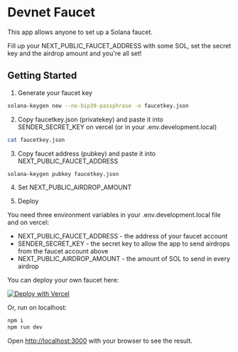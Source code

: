 # Devnet Faucet


This app allows anyone to set up a Solana faucet. 

Fill up your NEXT_PUBLIC_FAUCET_ADDRESS with some SOL, set the secret key and the airdrop amount and you're all set!

## Getting Started

1. Generate your faucet key

```bash
solana-keygen new --no-bip39-passphrase -o faucetkey.json
```

2. Copy faucetkey.json (privatekey) and paste it into SENDER_SECRET_KEY on vercel (or in your .env.development.local)

```bash
cat faucetkey.json
```

3. Copy faucet address (pubkey) and paste it into NEXT_PUBLIC_FAUCET_ADDRESS 

```bash
solana-keygen pubkey faucetkey.json
```

4. Set NEXT_PUBLIC_AIRDROP_AMOUNT

5. Deploy

You need three environment variables in your .env.development.local file and on vercel:
- NEXT_PUBLIC_FAUCET_ADDRESS - the address of your faucet account
- SENDER_SECRET_KEY - the secret key to allow the app to send airdrops from the faucet account above
- NEXT_PUBLIC_AIRDROP_AMOUNT - the amount of SOL to send in every airdrop

You can deploy your own faucet here:

[![Deploy with Vercel](https://vercel.com/button)](https://vercel.com/new/clone?repository-url=https%3A%2F%2Fgithub.com%2Fstakeware%2Fdevnetfaucet&env=NEXT_PUBLIC_FAUCET_ADDRESS,SENDER_SECRET_KEY,NEXT_PUBLIC_AIRDROP_AMOUNT&envDescription=Faucet%20address%2C%20airdrop%20amount%2C%20and%20the%20faucet's%20private%20key%20are%20all%20that%20you%20need&project-name=sol-devnet-faucet&repository-name=sol-devnet-faucet&redirect-url=https%3A%2F%2Fdevnetfaucet.org&demo-title=Devnet%20Faucet&demo-description=A%20faucet%20for%20getting%20devnet%20tokens%20on%20Solana&demo-url=https%3A%2F%2Fdevnetfaucet.org&demo-image=https%3A%2F%2Fwww.stakeware.xyz%2Flogo.webp)

Or, run on localhost:

```bash
npm i 
npm run dev
```

Open [http://localhost:3000](http://localhost:3000) with your browser to see the result.

